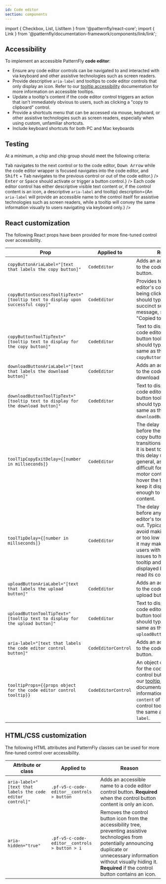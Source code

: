 ```yaml
---
id: Code editor
section: components
---
```



import { Checkbox, List, ListItem } from '@patternfly/react-core';
import { Link } from '@patternfly/documentation-framework/components/link/link';

## Accessibility

To implement an accessible PatternFly **code editor**:

- Ensure any code editor controls can be navigated to and interacted with via keyboard and other assistive technologies such as screen readers.
- Provide descriptive `aria-label` and tooltips to code editor controls that only display an icon. Refer to our [tooltip accessibility](/components/tooltip/accessibility) documentation for more information on accessible tooltips.
- Update a tooltip's content if the code editor control triggers an action that isn't immediately obvious to users, such as clicking a "copy to clipboard" control.
- Provide a shortcuts menu that can be accessed via mouse, keyboard, or other assistive technologies such as screen readers, especially when using custom, unfamiliar shortcuts.
- Include keyboard shortcuts for both PC and Mac keyboards

## Testing

At a minimum, a chip and chip group should meet the following criteria:

<List isPlain>
  <ListItem>
    <Checkbox id="codeEditor-a11y-checkbox-1" label="Standard keyboard navigation can be used to navigate between code editor controls and the code editor itself." description={<span><kbd>Tab</kbd> navigates to the next control or to the code editor, <kbd>Down Arrow</kbd> while the code editor wrapper is focused navigates into the code editor, and <kbd>Shift</kbd> + <kbd>Tab</kbd> navigates to the previous control or out of the code editor.</span>} />
  </ListItem>
  <ListItem>
    <Checkbox id="codeEditor-a11y-checkbox-2" label="Standard keyboard interaction can be used to activate or trigger a code editor control." description={<span><kbd>Enter</kbd> or <kbd>Space</kbd> should activate or trigger a button control.</span>} />
  </ListItem>
  <ListItem>
    <Checkbox id="codeEditor-a11y-checkbox-3" label={<span>Each code editor control has either descriptive visible text content or, if the control content is an icon, a descriptive <code className="ws-code">aria-label</code> and tooltip</span>} description={<span>An <code className="ws-code">aria-label</code> will provide an accessible name to the control itself for assistive technologies such as screen readers, while a tooltip will convey the same information visually to users navigating via keyboard only.</span>} />
  </ListItem>
  <ListItem>
    <Checkbox id="codeEditor-a11y-checkbox-4" label="If a code editor control triggers an action or change that isn't made immediately obvious to users, a tooltip's content is updated to convey the action was successful." description={`For example, clicking a control that copies content to the clipboard does not on its own convey that the action successfully triggered. Updating the tooltip content to "Copied to clipboard" will notify users that the action was successful.`} />
  </ListItem>
  <ListItem>
    <Checkbox id="codeEditor-a11y-checkbox-5" label="If the code editor has keyboard shortcuts, a shortcuts menu is provided and navigable via keyboard." description="A shortcuts menu must be provided especially when the code editor has custom, unfamiliar controls." />
  </ListItem>
  <ListItem>
    <Checkbox id="codeEditor-a11y-checkbox-6" label="If the code editor has keyboard shortcuts, the keyboard shortcuts include the keys for both PC and Mac keyboards." />
  </ListItem>
</List>

## React customization

The following React props have been provided for more fine-tuned control over accessibility.

| Prop | Applied to | Reason | 
|---|---|---|
| `copyButtonAriaLabel="[text that labels the copy button]"` | `CodeEditor` | Adds an accessible name to the code editor's copy button. |
| `copyButtonSuccessTooltipText="[tooltip text to display upon successful copy]"` | `CodeEditor` | Provides text to the code editor's copy button after being clicked. This should typically be a succinct success message, such as "Copied to clipboard". |
| `copyButtonToolTipText="[tooltip text to display for the copy button]"` | `CodeEditor` | Text to display inside the code editor's copy button tooltip. This should typically be the same as the `copyButtonAriaLabel`. |
| `downloadButtonAriaLabel="[text that labels the download button]"` | `CodeEditor` | Adds an accessible name to the code editor's download button. |
| `downloadButtonToolTipText="[tooltip text to display for the download button]"` | `CodeEditor` | Text to display inside the code editor's download button tooltip. This should typically be the same as the `downloadButtonAriaLabel`. |
| `toolTipCopyExitDelay={[number in millseconds]}` | `CodeEditor` | The delay in milliseconds before the code editor's copy button tooltip transitions out. Typically it is best to avoid making this delay `0` or too low in general, as it may make it difficult for users with motor control issues to hover the tooltip and keep it displayed long enough to read its content. |
| `toolTipDelay={[number in millseconds]}` | `CodeEditor` | The delay in milliseconds before any of the code editor's tooltips transition out. Typically it is best to avoid making this delay `0` or too low in general, as it may make it difficult for users with motor control issues to hover the tooltip and keep it displayed long enough to read its content. |
| `uploadButtonAriaLabel="[text that labels the upload button]"` | `CodeEditor` | Adds an accessible name to the code editor's upload button. |
| `uploadButtonToolTipText="[tooltip text to display for the upload button]"` | `CodeEditor` | Text to display inside the code editor's upload button tooltip. This should typically be the same as the `uploadButtonAriaLabel`. |
| `aria-label="[text that labels the code editor control button]"` | `CodeEditorControl` | Adds an accessible name to the code editor control button. |
| `tooltipProps={{props object for the code editor control tooltip}}` | `CodeEditorControl` | An object of tooltip props for the code editor control button. Refer to our [tooltip props](/components/tooltip#props) documentation for more information. Typically the `content` of a code editor control tooltip should be the same as its `aria-label`. |

## HTML/CSS customization

The following HTML attributes and PatternFly classes can be used for more fine-tuned control over accessibility.

| Attribute or class | Applied to | Reason | 
|---|---|---|
| `aria-label="[text that labels the code editor control]"` | `.pf-v5-c-code-editor__controls > button` | Adds an accessible name to a code editor control button. **Required** when the control button content is only an icon. |
| `aria-hidden="true"` | `.pf-v5-c-code-editor__controls > button > i` | Removes the control button icon from the accessibility tree, preventing assistive technologies from potentially announcing duplicate or unnecessary information without visually hiding it. **Required** if the control button contains an icon. |
